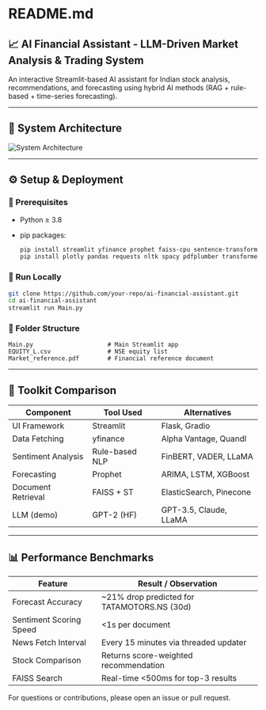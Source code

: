 # README.md

## 📈 AI Financial Assistant - LLM-Driven Market Analysis & Trading System

An interactive Streamlit-based AI assistant for Indian stock analysis, recommendations, and forecasting using hybrid AI methods (RAG + rule-based + time-series forecasting).

---

## 🧠 System Architecture
![System Architecture](docs/flow.png)


---

## ⚙️ Setup & Deployment

### 🐍 Prerequisites

* Python ≥ 3.8
* pip packages:

  ```bash
  pip install streamlit yfinance prophet faiss-cpu sentence-transformers
  pip install plotly pandas requests nltk spacy pdfplumber transformers
  ```

### 🚀 Run Locally

```bash
git clone https://github.com/your-repo/ai-financial-assistant.git
cd ai-financial-assistant
streamlit run Main.py
```

### 📁 Folder Structure

```
Main.py                     # Main Streamlit app
EQUITY_L.csv                # NSE equity list
Market_reference.pdf        # Financial reference document
```

---

## 🧰 Toolkit Comparison

| Component          | Tool Used      | Alternatives            |
| ------------------ | -------------- | ----------------------- |
| UI Framework       | Streamlit      | Flask, Gradio           |
| Data Fetching      | yfinance       | Alpha Vantage, Quandl   |
| Sentiment Analysis | Rule-based NLP | FinBERT, VADER, LLaMA   |
| Forecasting        | Prophet        | ARIMA, LSTM, XGBoost    |
| Document Retrieval | FAISS + ST     | ElasticSearch, Pinecone |
| LLM (demo)         | GPT-2 (HF)     | GPT-3.5, Claude, LLaMA  |

---

## 📊 Performance Benchmarks

| Feature                 | Result / Observation                         |
| ----------------------- | -------------------------------------------- |
| Forecast Accuracy       | \~21% drop predicted for TATAMOTORS.NS (30d) |
| Sentiment Scoring Speed | <1s per document                             |
| News Fetch Interval     | Every 15 minutes via threaded updater        |
| Stock Comparison        | Returns score-weighted recommendation        |
| FAISS Search            | Real-time <500ms for top-3 results           |

For questions or contributions, please open an issue or pull request.
